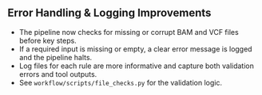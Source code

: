 ## Error Handling & Logging Improvements

- The pipeline now checks for missing or corrupt BAM and VCF files before key steps.
- If a required input is missing or empty, a clear error message is logged and the pipeline halts.
- Log files for each rule are more informative and capture both validation errors and tool outputs.
- See `workflow/scripts/file_checks.py` for the validation logic.